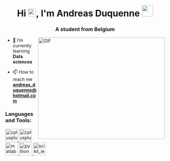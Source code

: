 <h1 align="center">Hi <img src="https://media.giphy.com/media/hvRJCLFzcasrR4ia7z/giphy.gif" width="25px">, I'm Andreas Duquenne
<!-- <img src="https://media.giphy.com/media/lp6ZqyHa5z3v9FasLj/giphy.gif" width="35px"> -->
<img src="https://media.giphy.com/media/h5oSMOkaaGhvPFv0Po/giphy.gif" width="35px">
</h1>
<h3 align="center">A student from Belgium</h3>

<!-- <img align="right" alt="GIF" src="https://media.giphy.com/media/Ll22OhMLAlVDb8UQWe/giphy.gif" width="400" height="320" /> -->
<img align="right" alt="GIF" src="https://media.giphy.com/media/L1KpkdbH8aEkXow8eV/giphy.gif" width="400" height="320" />
<!-- <img align="right" alt="GIF" src="https://media.giphy.com/media/LMt9638dO8dftAjtco/giphy.gif" width="200" height="170" /> -->

- 🌱 I’m currently learning **Data sciences**

- 📫 How to reach me **andreas_duquenne@hotmail.com**


<h3 align="left">Languages and Tools:</h3>
<p align="left">
<a href="https://www.w3schools.com/cpp/" target="_blank">
<img src="https://devicons.github.io/devicon/devicon.git/icons/cplusplus/cplusplus-original.svg" alt="cplusplus" width="40" height="40"/>
</a>

<a href="https://www.w3schools.com/java/" target="_blank">
<img src="https://simpleicons.org/icons/java.svg" alt="cplusplus" width="40" height="40"/>
</a> 
  
<a href="https://www.mathworks.com/" target="_blank"> 
<img src="https://raw.githubusercontent.com/simple-icons/simple-icons/master/icons/mathworks.svg" alt="matlab" width="40" height="40"/> 
</a> 

<a href="https://www.python.org" target="_blank"> 
<img src="https://devicons.github.io/devicon/devicon.git/icons/python/python-original.svg" alt="python" width="40" height="40"/> 
</a> 

<a href="https://scikit-learn.org/" target="_blank"> 
<img src="https://upload.wikimedia.org/wikipedia/commons/0/05/Scikit_learn_logo_small.svg" alt="scikit_learn" width="40" height="40"/> 
</a> 
</p>


